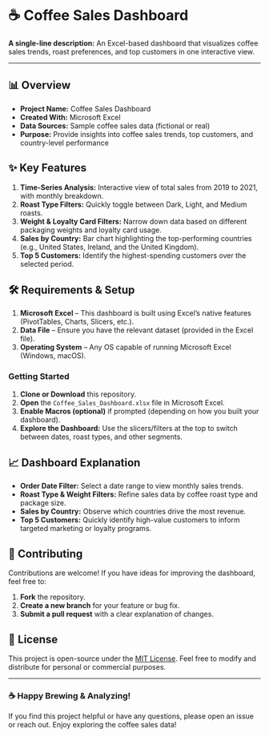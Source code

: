 # ☕ Coffee Sales Dashboard

**A single-line description:** An Excel-based dashboard that visualizes coffee sales trends, roast preferences, and top customers in one interactive view.

---

## 📊 Overview

- **Project Name:** Coffee Sales Dashboard  
- **Created With:** Microsoft Excel  
- **Data Sources:** Sample coffee sales data (fictional or real)  
- **Purpose:** Provide insights into coffee sales trends, top customers, and country-level performance  

## ✨ Key Features

1. **Time-Series Analysis:** Interactive view of total sales from 2019 to 2021, with monthly breakdown.  
2. **Roast Type Filters:** Quickly toggle between Dark, Light, and Medium roasts.  
3. **Weight & Loyalty Card Filters:** Narrow down data based on different packaging weights and loyalty card usage.  
4. **Sales by Country:** Bar chart highlighting the top-performing countries (e.g., United States, Ireland, and the United Kingdom).  
5. **Top 5 Customers:** Identify the highest-spending customers over the selected period.

## 🛠️ Requirements & Setup

1. **Microsoft Excel** – This dashboard is built using Excel’s native features (PivotTables, Charts, Slicers, etc.).  
2. **Data File** – Ensure you have the relevant dataset (provided in the Excel file).  
3. **Operating System** – Any OS capable of running Microsoft Excel (Windows, macOS).

### Getting Started

1. **Clone or Download** this repository.  
2. **Open** the `Coffee_Sales_Dashboard.xlsx` file in Microsoft Excel.  
3. **Enable Macros (optional)** if prompted (depending on how you built your dashboard).  
4. **Explore the Dashboard:** Use the slicers/filters at the top to switch between dates, roast types, and other segments.

## 📈 Dashboard Explanation

- **Order Date Filter:** Select a date range to view monthly sales trends.  
- **Roast Type & Weight Filters:** Refine sales data by coffee roast type and package size.  
- **Sales by Country:** Observe which countries drive the most revenue.  
- **Top 5 Customers:** Quickly identify high-value customers to inform targeted marketing or loyalty programs.

## 🤝 Contributing

Contributions are welcome! If you have ideas for improving the dashboard, feel free to:

1. **Fork** the repository.  
2. **Create a new branch** for your feature or bug fix.  
3. **Submit a pull request** with a clear explanation of changes.

## 📝 License

This project is open-source under the [MIT License](LICENSE). Feel free to modify and distribute for personal or commercial purposes.

---

### ☕ Happy Brewing & Analyzing!

If you find this project helpful or have any questions, please open an issue or reach out. Enjoy exploring the coffee sales data!
